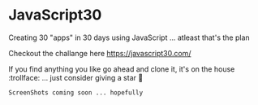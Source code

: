 # JavaScript30
Creating 30 "apps" in 30 days using JavaScript ... atleast that's the plan

Checkout the challange here https://javascript30.com/

If you find anything you like go ahead and clone it, it's on the house  :trollface:  ...  just consider giving a star :star2:

`ScreenShots coming soon ... hopefully`
